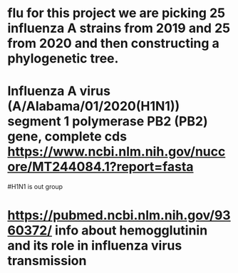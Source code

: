 # flu for this project we are picking 25 influenza A strains from 2019 and 25 from 2020 and then constructing a phylogenetic tree.
# Influenza A virus (A/Alabama/01/2020(H1N1)) segment 1 polymerase PB2 (PB2) gene, complete cds https://www.ncbi.nlm.nih.gov/nuccore/MT244084.1?report=fasta 
#H1N1 is out group
# https://pubmed.ncbi.nlm.nih.gov/9360372/ info about hemogglutinin and its role in influenza virus transmission
